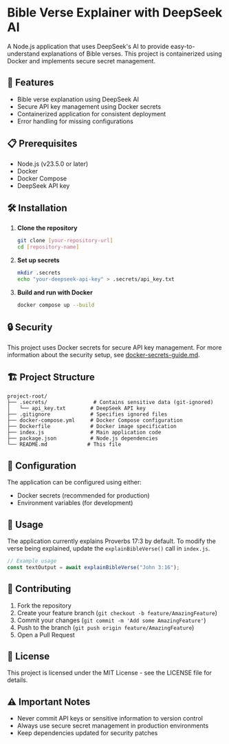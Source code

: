 # Bible Verse Explainer with DeepSeek AI

A Node.js application that uses DeepSeek's AI to provide easy-to-understand explanations of Bible verses. This project is containerized using Docker and implements secure secret management.

## 🚀 Features

- Bible verse explanation using DeepSeek AI
- Secure API key management using Docker secrets
- Containerized application for consistent deployment
- Error handling for missing configurations

## 📋 Prerequisites

- Node.js (v23.5.0 or later)
- Docker
- Docker Compose
- DeepSeek API key

## 🛠️ Installation

1. **Clone the repository**
   ```bash
   git clone [your-repository-url]
   cd [repository-name]
   ```

2. **Set up secrets**
   ```bash
   mkdir .secrets
   echo "your-deepseek-api-key" > .secrets/api_key.txt
   ```

3. **Build and run with Docker**
   ```bash
   docker compose up --build
   ```

## 🔒 Security

This project uses Docker secrets for secure API key management. For more information about the security setup, see [docker-secrets-guide.md](docker-secrets-guide.md).

## 🏗️ Project Structure

```
project-root/
├── .secrets/               # Contains sensitive data (git-ignored)
│   └── api_key.txt        # DeepSeek API key
├── .gitignore             # Specifies ignored files
├── docker-compose.yml     # Docker Compose configuration
├── Dockerfile             # Docker image specification
├── index.js               # Main application code
├── package.json           # Node.js dependencies
└── README.md             # This file
```

## 🔧 Configuration

The application can be configured using either:
- Docker secrets (recommended for production)
- Environment variables (for development)

## 🚀 Usage

The application currently explains Proverbs 17:3 by default. To modify the verse being explained, update the `explainBibleVerse()` call in `index.js`.

```javascript
// Example usage
const textOutput = await explainBibleVerse("John 3:16");
```

## 🤝 Contributing

1. Fork the repository
2. Create your feature branch (`git checkout -b feature/AmazingFeature`)
3. Commit your changes (`git commit -m 'Add some AmazingFeature'`)
4. Push to the branch (`git push origin feature/AmazingFeature`)
5. Open a Pull Request

## 📝 License

This project is licensed under the MIT License - see the LICENSE file for details.

## ⚠️ Important Notes

- Never commit API keys or sensitive information to version control
- Always use secure secret management in production environments
- Keep dependencies updated for security patches 